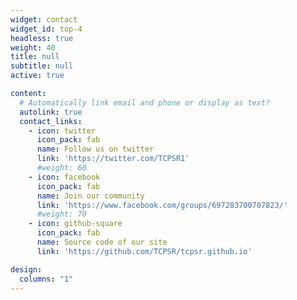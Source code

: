 ```yaml
---
widget: contact
widget_id: top-4
headless: true
weight: 40
title: null
subtitle: null
active: true

content:
  # Automatically link email and phone or display as text?
  autolink: true
  contact_links:
    - icon: twitter
      icon_pack: fab
      name: Follow us on twitter
      link: 'https://twitter.com/TCPSR1'
      #weight: 60
    - icon: facebook
      icon_pack: fab
      name: Join our community
      link: 'https://www.facebook.com/groups/697283700707823/'
      #weight: 70
    - icon: github-square
      icon_pack: fab
      name: Source code of our site
      link: 'https://github.com/TCPSR/tcpsr.github.io'

design:
  columns: "1"
---
```

<!---
{{% cta cta_link="./people/" cta_text="Meet the team →" %}}
--->